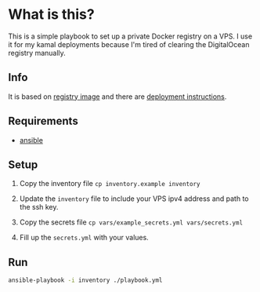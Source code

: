 # What is this?

This is a simple playbook to set up a private Docker registry on a VPS.
I use it for my kamal deployments because I'm tired of clearing the DigitalOcean registry manually.

## Info

It is based on [registry image](https://hub.docker.com/r/library/registry) and there are [deployment instructions](https://distribution.github.io/distribution/about/deploying).

## Requirements

- [ansible](https://docs.ansible.com/ansible/latest/installation_guide/intro_installation.html#installing-and-upgrading-ansible)


## Setup

1. Copy the inventory file `cp inventory.example inventory`

2. Update the `inventory` file to include your VPS ipv4 address and path to the ssh key.

3. Copy the secrets file `cp vars/example_secrets.yml vars/secrets.yml`

4. Fill up the `secrets.yml` with your values.

## Run

```bash
ansible-playbook -i inventory ./playbook.yml
```
